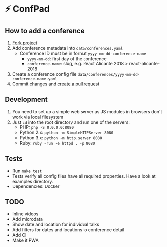 # ⚡️ ConfPad

## How to add a conference

1. [Fork project](https://help.github.com/articles/fork-a-repo/)
2. Add conference metadata into `data/conferences.yaml`
   * Conference ID must be in format `yyyy-mm-dd-conference-name`
     * `yyyy-mm-dd`: first day of the conference
     * `conference-name`: slug, e.g. React Alicante 2018 > react-alicante-2018
3. Create a conference config file `data/conferences/yyyy-mm-dd-conference-name.yaml`
4. Commit changes and [create a pull request](https://help.github.com/articles/creating-a-pull-request/)

## Development

1. You need to set up a simple web server as JS modules in browsers don't work via local filesystem
2. Just `cd` into the root directory and run one of the servers:
   * PHP: `php -S 0.0.0.0:8080`
   * Python 2.x: `python -m SimpleHTTPServer 8080`
   * Python 3.x: `python -m http.server 8080`
   * Ruby: `ruby -run -e httpd . -p 8080`

## Tests

* Run `make test`
* Tests verify all config files have all required properties. Have a look at examples directory.
* Dependencies: Docker

## TODO

* Inline videos
* Add microdata
* Show date and location for individual talks
* Add filters for dates and locations to conference detail
* Add CI
* Make it PWA
